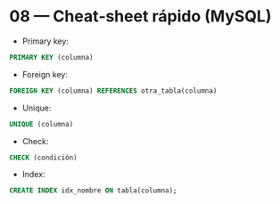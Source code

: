 # 08 — Cheat‑sheet rápido (MySQL)

- Primary key:
```sql
PRIMARY KEY (columna)
```

- Foreign key:
```sql
FOREIGN KEY (columna) REFERENCES otra_tabla(columna)
```

- Unique:
```sql
UNIQUE (columna)
```

- Check:
```sql
CHECK (condición)
```

- Index:
```sql
CREATE INDEX idx_nombre ON tabla(columna);
```
